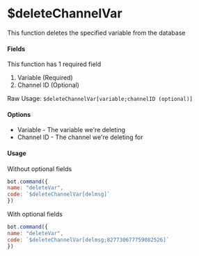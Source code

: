 # $deleteChannelVar

This function deletes the specified variable from the database

#### Fields

This function has 1 required field

1. Variable \(Required\)
2. Channel ID \(Optional\)

Raw Usage: `$deleteChannelVar[variable;channelID (optional)]`

#### Options

* Variable - The variable we're deleting
* Channel ID - The channel we're deleting for

#### Usage

Without optional fields

```javascript
bot.command({
name: "deleteVar",
code: `$deleteChannelVar[delmsg]`
})
```

With optional fields

```javascript
bot.command({
name: "deleteVar",
code: `$deleteChannelVar[delmsg;827730677759082526]`
})
```

